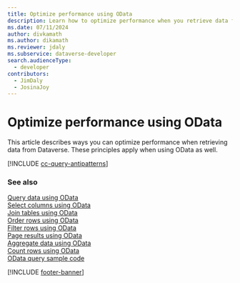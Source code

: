 ```yaml
---
title: Optimize performance using OData
description: Learn how to optimize performance when you retrieve data from Microsoft Dataverse using OData.
ms.date: 07/11/2024
author: divkamath
ms.author: dikamath
ms.reviewer: jdaly
ms.subservice: dataverse-developer
search.audienceType: 
  - developer
contributors: 
  - JimDaly
  - JosinaJoy
---
```

# Optimize performance using OData

This article describes ways you can optimize performance when retrieving data from Dataverse. These principles apply when using OData as well.

[!INCLUDE [cc-query-antipatterns](../../includes/cc-query-antipatterns.md)]


### See also

[Query data using OData](overview.md)   
[Select columns using OData](select-columns.md)  
[Join tables using OData](join-tables.md)  
[Order rows using OData](order-rows.md)  
[Filter rows using OData](filter-rows.md)  
[Page results using OData](page-results.md)   
[Aggregate data using OData](aggregate-data.md)   
[Count rows using OData](count-rows.md)  
[OData query sample code](sample.md)

[!INCLUDE [footer-banner](../../../../includes/footer-banner.md)]